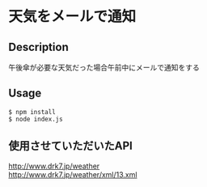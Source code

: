 # 天気をメールで通知


## Description
午後傘が必要な天気だった場合午前中にメールで通知をする


## Usage
```
$ npm install
$ node index.js
```

## 使用させていただいたAPI
http://www.drk7.jp/weather  
http://www.drk7.jp/weather/xml/13.xml
